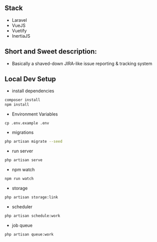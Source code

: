 ## Stack

- Laravel
- VueJS
- Vuetify
- InertiaJS

## Short and Sweet description:

- Basically a shaved-down JIRA-like issue reporting & tracking system

## Local Dev Setup

* install dependencies
```bash
composer install
npm install
```
* Environment Variables
```
cp .env.example .env
```
* migrations
```bash
php artisan migrate --seed
```
* run server
```bash
php artisan serve
```
* npm watch
```bash
npm run watch
```
* storage
```bash
php artisan storage:link
```

* scheduler
```bash
php artisan schedule:work
```
* job queue
```bash
php artisan queue:work
```
